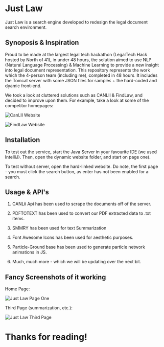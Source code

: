 # Just Law

Just Law is a search engine developed to redesign the legal document search environment.

## Synoposis & Inspiration 

Proud to be made at the largest legal tech hackathon (LegalTech Hack hosted by North of 41), in under 48 hours, the solution aimed to use NLP (Natural Language Processing) & Machine Learning to provide a new insight into legal document representation. This repository represents the work which the 4-person team (including me), completed in 48 hours. It includes the Tomcat server with some JSON files for samples + the hard-coded and dyamic front-end.

We took a look at cluttered solutions such as CANLII & FindLaw, and decided to improve upon them. For example, take a look at some of the competitor homepages:

![CanLII Website](http://i.imgur.com/PN3w0bm.gif "CanLII Website")

![FindLaw Website](http://imgur.com/ST54htT.gif "FindLaw Website")

## Installation

To test out the service, start the Java Server in your favourite IDE (we used IntelliJ). Then, open the dynamic website folder, and start on page one). 

To test without server, open the hard-linked website. Do note, the first page - you must click the search button, as enter has not been enabled for a search. 

## Usage & API's

1. CANLii Api has been used to scrape the documents off of the server. 

2. PDFTOTEXT has been used to convert our PDF extracted data to .txt items. 

3. SMMRY has been used for text Summarization 

4. Font Awesome Icons has been used for aesthetic purposes. 

5. Particle-Ground base has been used to generate particle network animations in JS. 

6. Much, much more - which we will be updating over the next bit.

## Fancy Screenshots of it working 

Home Page: 

![Just Law Page One](http://imgur.com/D7NGOMZ.gif "Just Law Page One")

Third Page (summarization, etc.): 

![Just Law Third Page](http://imgur.com/WZfBJWE.gif "Just Law Third Page")

# Thanks for reading!






